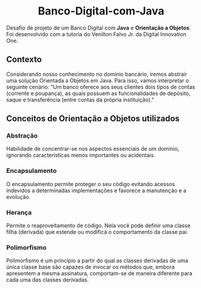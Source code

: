 <h1 align="center">
   Banco-Digital-com-Java
</h1>


Desafio de projeto de um Banco Digital com **Java** e **Orientação a Objetos**. Foi desenvolvido com a tutoria do Venilton Falvo Jr. da Digital Innovation One.

## Contexto   

Considerando nosso conhecimento no domínio bancário, iremos abstrair uma solução Orientada a Objetos em Java. Para isso, vamos interpretar o seguinte cenário:
“Um banco oferece aos seus clientes dois tipos de contas (corrente e poupança), as quais possuem as funcionalidades de depósito, saque e transferência (entre contas da própria instituição).”

## Conceitos de Orientação a Objetos utilizados

  
### Abstração
Habilidade de concentrar-se nos aspectos essenciais de um domínio, ignorando características menos importantes ou acidentais.

### Encapsulamento
O encapsulamento permite proteger o seu código evitando acessos indevidos a determinadas implementações e favorece a manutenção e a evolução.

### Herança
Permite o reaproveitamento de código. Nela você pode definir uma classe filha (derivada) que estende ou modifica o comportamento da classe pai.

### Polimorfismo
Polimorfismo é um princípio a partir do qual as classes derivadas de uma única classe base são capazes de invocar os métodos que, embora apresentem a mesma assinatura, comportam-se de maneira diferente para cada uma das classes derivadas.
